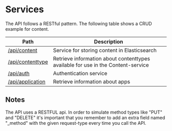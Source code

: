# Services

The API follows a RESTful pattern. The following table shows a CRUD example for
content.

|Path|Description|
|---|---|
|[/api/content](https://github.com/BenjaminMedia/app-wiki/blob/master/bonnier-index-db.wiki/service-content.md)|Service for storing content in Elasticsearch|
|[/api/contenttype](https://github.com/BenjaminMedia/app-wiki/blob/master/bonnier-index-db.wiki/service-contenttype.md)|Retrieve information about contenttypes available for use in the Content-service|
|[/api/auth](https://github.com/BenjaminMedia/app-wiki/blob/master/bonnier-index-db.wiki/service-auth.md)|Authentication service|
|[/api/application](https://github.com/BenjaminMedia/app-wiki/blob/master/bonnier-index-db.wiki/service-application.md)|Retrieve information about apps|

## Notes

The API uses a RESTFUL api. In order to simulate method types like "PUT" and "DELETE" it's important that you remember to add an extra field named "_method" with the given request-type every time you call the API.

